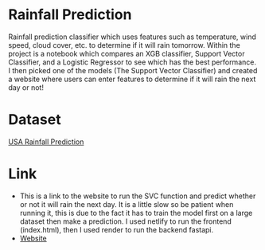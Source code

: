 ﻿# Rainfall Prediction
Rainfall prediction classifier which uses features such as temperature, wind speed, cloud cover, etc. to determine if it will rain tomorrow. Within the project is a notebook which compares an XGB classifier, Support Vector Classifier, and a Logistic Regressor to see which has the best performance. I then picked one of the models (The Support Vector Classifier) and created a website where users can enter features to determine if it will rain the next day or not!
# Dataset
[USA Rainfall Prediction](https://www.kaggle.com/datasets/waqi786/usa-rainfall-prediction-dataset-2024-2025?resource=download)
# Link
- This is a link to the website to run the SVC function and predict whether or not it will rain the next day. It is a little slow so be patient when running it, this is due to the fact it has to train the model first on a large dataset then make a prediction. I used netlify to run the frontend (index.html), then I used render to run the backend fastapi.
- [Website](https://venerable-lily-35c7fc.netlify.app/)
